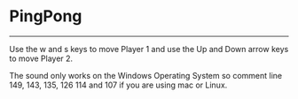 # PingPong
---------------

Use the w and s keys to move Player 1 and use the Up and Down arrow keys to move Player 2.



The sound only works on the Windows Operating System so comment line 149, 143, 135, 126 114 and 107 if you are using mac or Linux.
